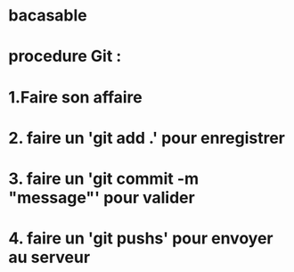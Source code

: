 # bacasable
# procedure Git :
# 1.Faire son affaire
# 2. faire un 'git add .' pour enregistrer
# 3. faire un 'git commit -m "message"' pour valider
# 4. faire un 'git pushs' pour envoyer au serveur
